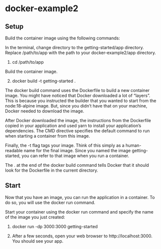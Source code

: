 ﻿# docker-example2

## Setup

Build the container image using the following commands:

In the terminal, change directory to the getting-started/app directory. Replace /path/to/app with the path to your docker-example2/app directory.

1. cd /path/to/app

Build the container image.

2. docker build -t getting-started .

The docker build command uses the Dockerfile to build a new container image. You might have noticed that Docker downloaded a lot of “layers”. This is because you instructed the builder that you wanted to start from the node:18-alpine image. But, since you didn’t have that on your machine, Docker needed to download the image.

After Docker downloaded the image, the instructions from the Dockerfile copied in your application and used yarn to install your application’s dependencies. The CMD directive specifies the default command to run when starting a container from this image.

Finally, the -t flag tags your image. Think of this simply as a human-readable name for the final image. Since you named the image getting-started, you can refer to that image when you run a container.

The . at the end of the docker build command tells Docker that it should look for the Dockerfile in the current directory.

## Start

Now that you have an image, you can run the application in a container. To do so, you will use the docker run command.

Start your container using the docker run command and specify the name of the image you just created:

1. docker run -dp 3000:3000 getting-started

2. After a few seconds, open your web browser to http://localhost:3000. You should see your app.
